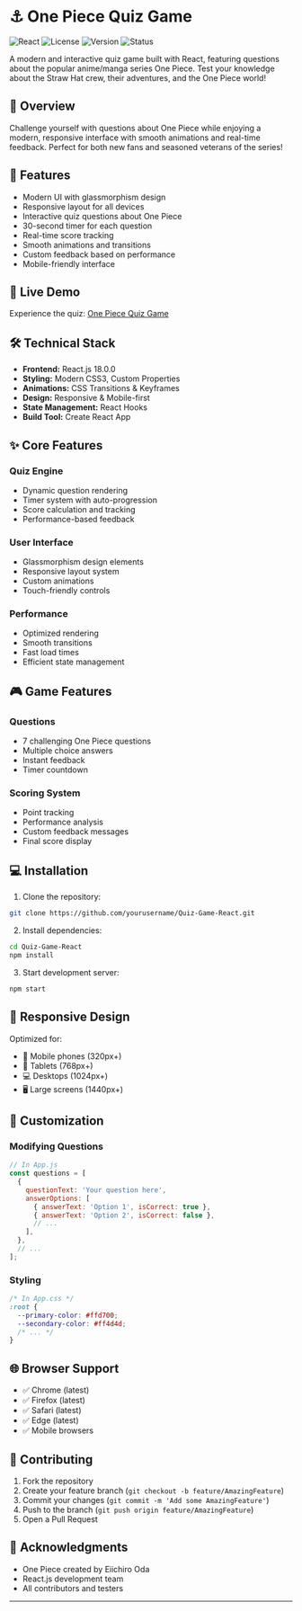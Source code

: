 # ⚓ One Piece Quiz Game

![React](https://img.shields.io/badge/React-18.0.0-blue)
![License](https://img.shields.io/badge/license-MIT-green)
![Version](https://img.shields.io/badge/version-1.0.0-orange)
![Status](https://img.shields.io/badge/status-active-success)

A modern and interactive quiz game built with React, featuring questions about the popular anime/manga series One Piece. Test your knowledge about the Straw Hat crew, their adventures, and the One Piece world!

## 🎯 Overview

Challenge yourself with questions about One Piece while enjoying a modern, responsive interface with smooth animations and real-time feedback. Perfect for both new fans and seasoned veterans of the series!

## 🌟 Features

- Modern UI with glassmorphism design
- Responsive layout for all devices
- Interactive quiz questions about One Piece
- 30-second timer for each question
- Real-time score tracking
- Smooth animations and transitions
- Custom feedback based on performance
- Mobile-friendly interface

## 🚀 Live Demo

Experience the quiz: [One Piece Quiz Game](https://quizgamereact.netlify.app)

## 🛠️ Technical Stack

- **Frontend:** React.js 18.0.0
- **Styling:** Modern CSS3, Custom Properties
- **Animations:** CSS Transitions & Keyframes
- **Design:** Responsive & Mobile-first
- **State Management:** React Hooks
- **Build Tool:** Create React App

## ✨ Core Features

### Quiz Engine
- Dynamic question rendering
- Timer system with auto-progression
- Score calculation and tracking
- Performance-based feedback

### User Interface
- Glassmorphism design elements
- Responsive layout system
- Custom animations
- Touch-friendly controls

### Performance
- Optimized rendering
- Smooth transitions
- Fast load times
- Efficient state management

## 🎮 Game Features

### Questions
- 7 challenging One Piece questions
- Multiple choice answers
- Instant feedback
- Timer countdown

### Scoring System
- Point tracking
- Performance analysis
- Custom feedback messages
- Final score display

## 💻 Installation

1. Clone the repository:
```bash
git clone https://github.com/yourusername/Quiz-Game-React.git
```

2. Install dependencies:
```bash
cd Quiz-Game-React
npm install
```

3. Start development server:
```bash
npm start
```

## 📱 Responsive Design

Optimized for:
- 📱 Mobile phones (320px+)
- 📱 Tablets (768px+)
- 💻 Desktops (1024px+)
- 🖥️ Large screens (1440px+)

## 🎨 Customization

### Modifying Questions
```javascript
// In App.js
const questions = [
  {
    questionText: 'Your question here',
    answerOptions: [
      { answerText: 'Option 1', isCorrect: true },
      { answerText: 'Option 2', isCorrect: false },
      // ...
    ],
  },
  // ...
];
```

### Styling
```css
/* In App.css */
:root {
  --primary-color: #ffd700;
  --secondary-color: #ff4d4d;
  /* ... */
}
```

## 🌐 Browser Support

- ✅ Chrome (latest)
- ✅ Firefox (latest)
- ✅ Safari (latest)
- ✅ Edge (latest)
- ✅ Mobile browsers

## 🤝 Contributing

1. Fork the repository
2. Create your feature branch (`git checkout -b feature/AmazingFeature`)
3. Commit your changes (`git commit -m 'Add some AmazingFeature'`)
4. Push to the branch (`git push origin feature/AmazingFeature`)
5. Open a Pull Request

## 🙏 Acknowledgments

- One Piece created by Eiichiro Oda
- React.js development team
- All contributors and testers

---
